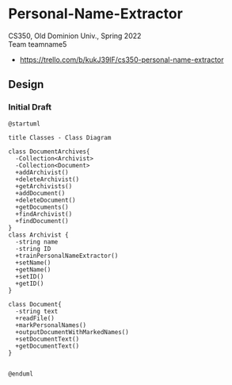 # Personal-Name-Extractor
CS350, Old Dominion Univ., Spring 2022  
Team teamname5  
* https://trello.com/b/kukJ39lF/cs350-personal-name-extractor

## Design

### Initial Draft

```
@startuml

title Classes - Class Diagram

class DocumentArchives{
  -Collection<Archivist>
  -Collection<Document>
  +addArchivist()
  +deleteArchivist()
  +getArchivists()
  +addDocument()
  +deleteDocument()
  +getDocuments()
  +findArchivist()
  +findDocument()
}
class Archivist {
  -string name
  -string ID
  +trainPersonalNameExtractor()
  +setName()
  +getName()
  +setID()
  +getID()
}

class Document{
  -string text
  +readFile()
  +markPersonalNames()
  +outputDocumentWithMarkedNames()
  +setDocumentText()
  +getDocumentText()
}


@enduml
```
